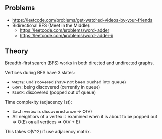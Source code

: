 ## Problems
- https://leetcode.com/problems/get-watched-videos-by-your-friends
- Bidirectional BFS (Meet in the Middle):
  - https://leetcode.com/problems/word-ladder
  - https://leetcode.com/problems/word-ladder-ii

## Theory

Breadth-first search (BFS) works in both directed and undirected
graphs.

Vertices during BFS have 3 states:
  - `WHITE`: undiscovered (have not been pushed into queue)
  - `GRAY`: being discovered (currently in queue)
  - `BLACK`: discovered (popped out of queue)

Time complexity (adjacency list):
  - Each vertex is discovered once => O(V)
  - All neighbors of a vertex is examined when it is about
    to be popped out => O(E) on all vertices
  => O(V + E)
  
This takes O(V^2) if use adjacency matrix.
